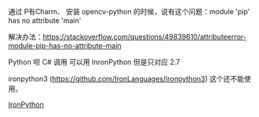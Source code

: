 通过 P有Charm、 安装 opencv-python 的时候，说有这个问题：module 'pip' has no attribute 'main'

解决办法：https://stackoverflow.com/questions/49839610/attributeerror-module-pip-has-no-attribute-main




Python 呗 C# 调用
可以用 InronPython 但是只对应 2.7


ironpython3 (https://github.com/IronLanguages/ironpython3) 这个还不能使用。

[IronPython](http://ironpython.net/)
